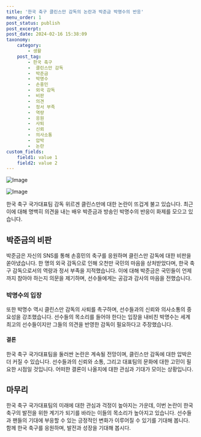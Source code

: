 ```yaml
---
title: '한국 축구 클린스만 감독의 논란과 박준금 박명수의 반응'
menu_order: 1
post_status: publish
post_excerpt: 
post_date: 2024-02-16 15:38:09
taxonomy:
    category:
        - 생활
    post_tag:
        - 한국 축구
        -  클린스만 감독
        -  박준금
        -  박명수
        -  손흥민
        -  외국 감독
        -  비판
        -  의견
        -  정서 부족
        -  역량
        -  응원
        -  사퇴
        -  신뢰
        -  의사소통
        -  압박
        -  논란
custom_fields:
    field1: value 1
    field2: value 2
---
```


![Image](https://imgnews.pstatic.net/image/016/2024/02/10/20240210050048_0_20240210172201232.jpg?type=w647)

![Image](https://imgnews.pstatic.net/image/016/2024/02/10/20240210050049_0_20240210172201235.jpg?type=w647)

한국 축구 국가대표팀 감독 위르겐 클린스만에 대한 논란이 뜨겁게 불고 있습니다. 최근 이에 대해 명백히 의견을 내는 배우 박준금과 방송인 박명수의 반응이 화제를 모으고 있습니다.
## 박준금의 비판
박준금은 자신의 SNS를 통해 손흥민의 축구를 응원하며 클린스만 감독에 대한 비판을 쏟아냈습니다. 한 명의 외국 감독으로 인해 오천만 국민의 마음을 상처받았다며, 한국 축구 감독으로서의 역량과 정서 부족을 지적했습니다. 이에 대해 박준금은 국민들이 언제까지 참아야 하는지 의문을 제기하며, 선수들에게는 공감과 감사의 마음을 전했습니다.
### 박명수의 입장
또한 박명수 역시 클린스만 감독의 사퇴를 촉구하며, 선수들과의 신뢰와 의사소통의 중요성을 강조했습니다. 선수들의 목소리를 들어야 한다는 입장을 내비친 박명수는 세계 최고의 선수들이지만 그들의 의견을 반영한 감독이 필요하다고 주장했습니다.
#### 결론
한국 축구 국가대표팀을 둘러싼 논란은 계속될 전망이며, 클린스만 감독에 대한 압박은 더 커질 수 있습니다. 선수들과의 신뢰와 소통, 그리고 대표팀의 문화에 대한 고민이 필요한 시점일 것입니다. 어떠한 결론이 나올지에 대한 관심과 기대가 모이는 상황입니다.
## 마무리
한국 축구 국가대표팀의 미래에 대한 관심과 걱정이 높아지는 가운데, 이번 논란이 한국 축구의 발전을 위한 계기가 되기를 바라는 이들의 목소리가 높아지고 있습니다. 선수들과 팬들의 기대에 부응할 수 있는 긍정적인 변화가 이루어질 수 있기를 기대해 봅니다. 함께 한국 축구를 응원하며, 발전과 성장을 기대해 봅시다.

